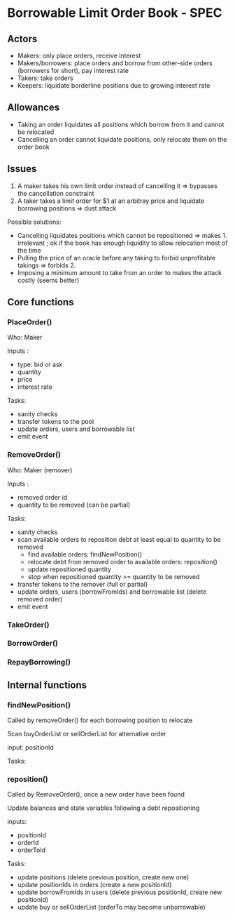 # Borrowable Limit Order Book - SPEC

## Actors

- Makers: only place orders, receive interest
- Makers/borrowers: place orders and borrow from other-side orders (borrowers for short), pay interest rate
- Takers: take orders
- Keepers: liquidate borderline positions due to growing interest rate

## Allowances

- Taking an order liquidates all positions which borrow from it and cannot be relocated
- Cancelling an order cannot liquidate positions, only relocate them on the order book

## Issues

1. A maker takes his own limit order instead of cancelling it => bypasses the cancellation constraint
2. A taker takes a limit order for \$1 at an arbitray price and liquidate borrowing positions => dust attack

Possible solutions:

- Cancelling liquidates positions which cannot be repositioned => makes 1. irrelevant ; ok if the book has enough liquidity to allow relocation most of the time
- Pulling the price of an oracle before any taking to forbid unprofitable takings => forbids 2.
- Imposing a minimum amount to take from an order to makes the attack costly (seems better)

## Core functions

### PlaceOrder()

Who: Maker

Inputs :

- type: bid or ask
- quantity
- price
- interest rate

Tasks:

- sanity checks
- transfer tokens to the pool
- update orders, users and borrowable list
- emit event

### RemoveOrder()

Who: Maker (remover)

Inputs :

- removed order id
- quantity to be removed (can be partial)

Tasks:

- sanity checks
- scan available orders to reposition debt at least equal to quantity to be removed
  - find available orders: findNewPosition()
  - relocate debt from removed order to available orders: reposition()
  - update repositioned quantity
  - stop when repositioned quantity >= quantity to be removed
- transfer tokens to the remover (full or partial)
- update orders, users (borrowFromIds) and borrowable list (delete removed order)
- emit event

### TakeOrder()

### BorrowOrder()

### RepayBorrowing()

## Internal functions

### findNewPosition()

Called by removeOrder() for each borrowing position to relocate

Scan buyOrderList or sellOrderList for alternative order

input: positionId

Tasks:

### reposition()

Called by RemoveOrder(), once a new order have been found

Update balances and state variables following a debt repositioning

inputs:

- positionId
- orderId
- orderToId

Tasks:

- update positions (delete previous position, create new one)
- update positionIds in orders (create a new positionId)
- update borrowFromIds in users (delete previous positionId, create new positionId)
- update buy or sellOrderList (orderTo may become unborrowable)
